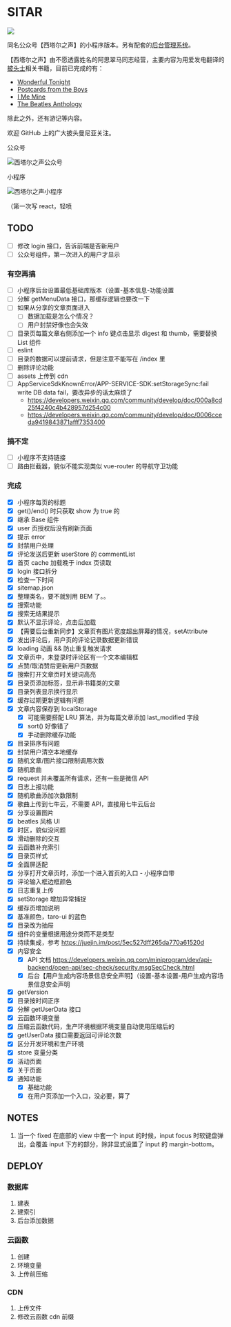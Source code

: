 # SITAR

![](https://github.com/harrisoff/sitar/workflows/build/badge.svg)

同名公众号【西塔尔之声】的小程序版本。另有配套的[后台管理系统](https://github.com/harrisoff/sitar-admin)。

【西塔尔之声】由不愿透露姓名的阿思翠马同志经营，主要内容为用爱发电翻译的[披头士](https://en.wikipedia.org/wiki/The_Beatles)相关书籍，目前已完成的有：
- [Wonderful Tonight](https://en.wikipedia.org/wiki/Wonderful_Today)
- [Postcards from the Boys](https://en.wikipedia.org/wiki/Postcards_from_the_Boys)
- [I Me Mine](https://en.wikipedia.org/wiki/I,_Me,_Mine)
- [The Beatles Anthology](https://en.wikipedia.org/wiki/The_Beatles_Anthology_(book))

除此之外，还有游记等内容。

欢迎 GitHub 上的广大披头曼尼亚关注。

公众号

![西塔尔之声公众号](https://harrisoff.github.io/static/img/sitar-public-qrcode.jpg)

小程序

![西塔尔之声小程序](https://harrisoff.github.io/static/img/sitar-mini-qrcode.jpg)

（第一次写 react，轻喷

## TODO

- [ ] 修改 login 接口，告诉前端是否新用户
- [ ] 公众号组件，第一次进入的用户才显示

### 有空再搞

- [ ] 小程序后台设置最低基础库版本（设置-基本信息-功能设置
- [ ] 分解 getMenuData 接口，那缓存逻辑也要改一下
- [ ] 如果从分享的文章页面进入
   - [ ] 数据加载是怎么个情况？
   - [ ] 用户封禁好像也会失效
- [ ] 目录页每篇文章右侧添加一个 info 键点击显示 digest 和 thumb，需要替换 List 组件
- [ ] eslint
- [ ] 目录的数据可以提前请求，但是注意不能写在 /index 里
- [ ] 删除评论功能
- [ ] assets 上传到 cdn
- [ ] AppServiceSdkKnownError/APP-SERVICE-SDK:setStorageSync:fail write DB data fail，要改异步的话太麻烦了
   - https://developers.weixin.qq.com/community/develop/doc/000a8cd25f4240c4b428957d254c00
   - https://developers.weixin.qq.com/community/develop/doc/0006cceda9419843871afff7353400

### 搞不定

- [ ] 小程序不支持链接
- [ ] 路由拦截器，貌似不能实现类似 vue-router 的导航守卫功能

### 完成

- [x] 小程序每页的标题
- [x] get()/end() 时只获取 show 为 true 的
- [x] 继承 Base 组件
- [x] user 页授权后没有刷新页面
- [x] 提示 error
- [x] 封禁用户处理
- [x] 评论发送后更新 userStore 的 commentList
- [x] 首页 cache 加载晚于 index 页读取
- [x] login 接口拆分
- [x] 检查一下时间
- [x] sitemap.json
- [x] 整理类名，要不就别用 BEM 了。。
- [x] 搜索功能
- [x] 搜索无结果提示
- [x] 默认不显示评论，点击后加载
- [x] 【需要后台重新同步】文章页有图片宽度超出屏幕的情况，setAttribute
- [x] 发出评论后，用户页的评论记录数据更新错误
- [x] loading 动画 && 防止重复触发请求
- [x] 文章页中，未登录时评论区有一个文本编辑框
- [x] 点赞/取消赞后更新用户页数据
- [x] 搜索打开文章页时关键词高亮
- [x] 目录页添加标签，显示非书籍类的文章
- [x] 目录列表显示换行显示
- [x] 缓存过期更新逻辑有问题
- [x] 文章内容保存到 localStorage
   - [x] 可能需要搭配 LRU 算法，并为每篇文章添加 last_modified 字段
   - [x] sort() 好像错了
   - [x] 手动删除缓存功能
- [x] 目录排序有问题
- [x] 封禁用户清空本地缓存
- [x] 随机文章/图片接口限制调用次数
- [x] 随机歌曲
- [x] request 并未覆盖所有请求，还有一些是微信 API
- [x] 日志上报功能
- [x] 随机歌曲添加次数限制
- [x] 歌曲上传到七牛云，不需要 API，直接用七牛云后台
- [x] 分享设置图片
- [x] beatles 风格 UI
- [x] 时区，貌似没问题
- [x] 滑动删除的交互
- [x] 云函数补充索引
- [x] 目录页样式
- [x] 全面屏适配
- [x] 分享打开文章页时，添加一个进入首页的入口 - 小程序自带
- [x] 评论输入框边框颜色
- [x] 日志重复上传
- [x] setStorage 增加异常捕捉
- [x] 缓存页增加说明
- [x] 基准颜色，taro-ui 的蓝色
- [x] 目录改为抽屉
- [x] 组件的变量根据用途分类而不是类型
- [x] 持续集成，参考 https://juejin.im/post/5ec527dff265da770a61520d
- [x] 内容安全
   - [x] API 文档 https://developers.weixin.qq.com/miniprogram/dev/api-backend/open-api/sec-check/security.msgSecCheck.html
   - [x] 后台【用户生成内容场景信息安全声明】（设置-基本设置-用户生成内容场景信息安全声明
- [x] getVersion
- [x] 目录按时间正序
- [x] 分解 getUserData 接口
- [x] 云函数环境变量
- [x] 压缩云函数代码，生产环境根据环境变量自动使用压缩后的
- [x] getUserData 接口需要返回可评论次数
- [x] 区分开发环境和生产环境
- [x] store 变量分类
- [x] 活动页面
- [x] 关于页面
- [x] 通知功能
   - [x] 基础功能
   - [x] 在用户页添加一个入口，没必要，算了

## NOTES

1. 当一个 fixed 在底部的 view 中套一个 input 的时候，input focus 时软键盘弹出，会覆盖 input 下方的部分，除非显式设置了 input 的 margin-bottom。

## DEPLOY

### 数据库

1. 建表
2. 建索引
3. 后台添加数据

### 云函数

1. 创建
2. 环境变量
3. 上传前压缩

### CDN

1. 上传文件
2. 修改云函数 cdn 前缀

